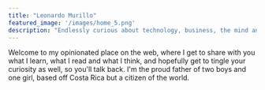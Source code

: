 ```yaml
---
title: "Leonardo Murillo"
featured_image: '/images/home_5.png'
description: "Endlessly curious about technology, business, the mind and our future"
---
```


Welcome to my opinionated place on the web, where I get to share with you what I learn, what I read and what I think, and hopefully get to tingle your curiosity as well, so you'll talk back. I'm the proud father of two boys and one girl, based off Costa Rica but a citizen of the world.